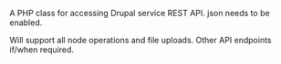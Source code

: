 A PHP class for accessing Drupal service REST API. json needs to be enabled.

Will support all node operations and file uploads. Other API endpoints if/when required.
